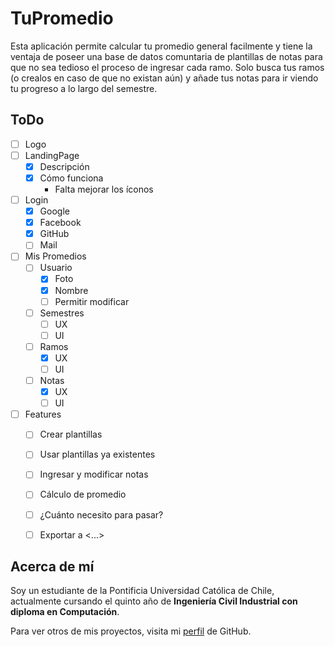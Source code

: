 # TuPromedio

Esta aplicación permite calcular tu promedio general facilmente y tiene la ventaja de poseer una base de datos comuntaria de plantillas de notas para que no sea tedioso el proceso de ingresar cada ramo. Solo busca tus ramos (o crealos en caso de que no existan aún) y añade tus notas para ir viendo tu progreso a lo largo del semestre.

## ToDo

- [ ] Logo
- [ ] LandingPage
	- [x] Descripción
	- [x] Cómo funciona
		- Falta mejorar los íconos
- [ ] Login
	- [x] Google
	- [x] Facebook
	- [x] GitHub
	- [ ] Mail
- [ ] Mis Promedios
	- [ ] Usuario
		- [x] Foto
		- [x] Nombre
		- [ ] Permitir modificar
	- [ ] Semestres
		- [ ] UX
		- [ ] UI
	- [ ] Ramos
		- [x] UX
		- [ ] UI
	- [ ] Notas
		- [x] UX
		- [ ] UI
- [ ] Features
	- [ ] Crear plantillas
	- [ ] Usar plantillas ya existentes
	- [ ] Ingresar y modificar notas
	- [ ] Cálculo de promedio
	- [ ] ¿Cuánto necesito para pasar?
	- [ ] Exportar a <...>


## Acerca de mí

Soy un estudiante de la Pontificia Universidad Católica de Chile, actualmente cursando el quinto año de <b>Ingeniería Civil Industrial con diploma en Computación</b>.

Para ver otros de mis proyectos, visita mi [perfil](https://github.com/NachoCasta) de GitHub.

